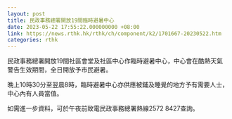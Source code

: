 ```yaml
---
layout: post
title: 民政事務總署開放19間臨時避暑中心
date: 2023-05-22 17:55:22.000000000 +08:00
link: https://news.rthk.hk/rthk/ch/component/k2/1701667-20230522.htm
categories: rthk
---
```


民政事務總署開放19間社區會堂及社區中心作臨時避暑中心，中心會在酷熱天氣警告生效期間，全日開放予市民避暑。

晩上10時30分至翌晨8時，臨時避暑中心亦供應被鋪及睡覺的地方予有需要人士，中心內有人員當值。
 
如需進一步資料，可於午夜前致電民政事務總署熱線2572 8427查詢。
